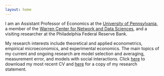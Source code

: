 ```yaml
---
layout: home 
---
```

I am an Assistant Professor of Economics at the [University of Pennsylvania](http://economics.sas.upenn.edu), a member of the [Warren Center for Network and Data Sciences](http://warrencenter.upenn.edu), and a visiting researcher at the Philadelphia Federal Reserve Bank.
<!-- I came to Penn in 2012 after completing my PhD studies with [Richard Smith](http://www.econ.cam.ac.uk/people/crsid.html?crsid=rjs27&group=faculty) at [Cambridge University](http://www.cam.ac.uk).
Before Cambridge, I earned an MA in economics at [UC San Diego](http://www.ucsd.edu), an MSc in statistics at the University of [St Andrews](http://www.st-andrews.ac.uk) and a BA in economics and mathematics at the [College of William and Mary](http://www.wm.edu). -->
My research interests include theoretical and applied econometrics, empirical microeconomics, and experimental economics.
The main topics of my current and ongoing research are model selection and averaging, measurement error, and models with social interactions.
Click [here](https://github.com/fditraglia/fditraglia-cv/raw/master/fditraglia_CV.pdf) to download my most recent CV and [here](https://github.com/fditraglia/fditraglia-research/raw/master/DiTraglia-research-statement.pdf) for a copy of my research statement.
